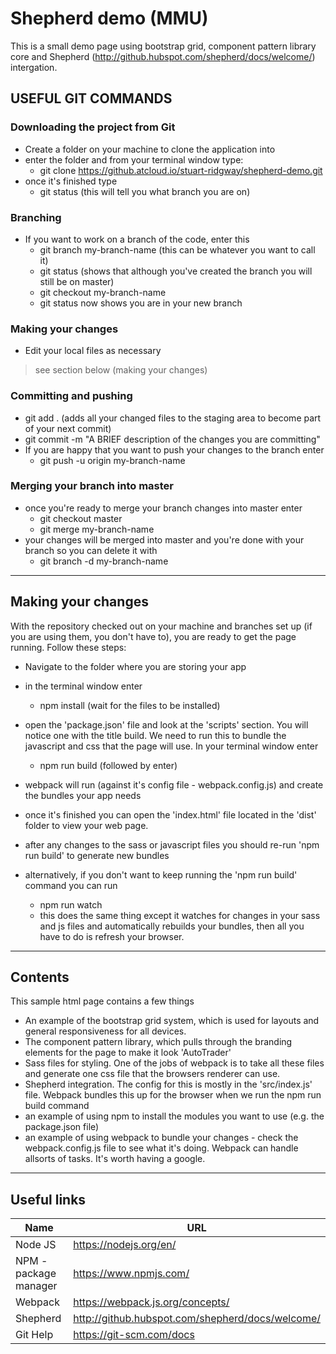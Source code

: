 # Shepherd demo (MMU)

This is a small demo page using bootstrap grid, component pattern library core and Shepherd (http://github.hubspot.com/shepherd/docs/welcome/) intergation.

## USEFUL GIT COMMANDS

### Downloading the project from Git

+ Create a folder on your machine to clone the application into
+ enter the folder and from your terminal window type:
  - git clone https://github.atcloud.io/stuart-ridgway/shepherd-demo.git
+ once it's finished type
  - git status (this will tell you what branch you are on)

### Branching

+ If you want to work on a branch of the code, enter this
  - git branch my-branch-name (this can be whatever you want to call it)
  - git status (shows that although you've created the branch you will still be on master)
  - git checkout my-branch-name
  - git status now shows you are in your new branch

### Making your changes

+ Edit your local files as necessary
> see section below (making your changes)

### Committing and pushing

+ git add . (adds all your changed files to the staging area to become part of your next commit)
+ git commit -m "A BRIEF description of the changes you are committing"
+ If you are happy that you want to push your changes to the branch enter
  - git push -u origin my-branch-name

### Merging your branch into master

+ once you're ready to merge your branch changes into master enter
  - git checkout master
  - git merge my-branch-name
+ your changes will be merged into master and you're done with your branch so you can delete it with
  - git branch -d my-branch-name

___

## Making your changes

With the repository checked out on your machine and branches set up (if you are using them, you don't have to), you are ready to get the page running. Follow these steps:

+ Navigate to the folder where you are storing your app
+ in the terminal window enter
  - npm install (wait for the files to be installed)
+ open the 'package.json' file and look at the 'scripts' section. You will notice one with the title build. We need to run this to bundle the javascript and css that the page will use. In your terminal window enter
  - npm run build (followed by enter)
+ webpack will run (against it's config file - webpack.config.js) and create the bundles your app needs
+ once it's finished you can open the 'index.html' file located in the 'dist' folder to view your web page.
+ after any changes to the sass or javascript files you should re-run 'npm run build' to generate new bundles

+ alternatively, if you don't want to keep running the 'npm run build' command you can run
  - npm run watch
  - this does the same thing except it watches for changes in your sass and js files and automatically rebuilds your bundles, then all you have to do is refresh your browser.

___

## Contents

This sample html page contains a few things

+ An example of the bootstrap grid system, which is used for layouts and general responsiveness for all devices.
+ The component pattern library, which pulls through the branding elements for the page to make it look 'AutoTrader'
+ Sass files for styling. One of the jobs of webpack is to take all these files and generate one css file that the browsers renderer can use.
+ Shepherd integration. The config for this is mostly in the 'src/index.js' file. Webpack bundles this up for the browser when we run the npm run build command
+ an example of using npm to install the modules you want to use (e.g. the package.json file)
+ an example of using webpack to bundle your changes - check the webpack.config.js file to see what it's doing. Webpack can handle allsorts of tasks. It's worth having a google.

___

## Useful links

| Name                  | URL                                              |
| --------------------- | ------------------------------------------------ |
| Node JS               | https://nodejs.org/en/                           |
| NPM - package manager | https://www.npmjs.com/                           |
| Webpack               | https://webpack.js.org/concepts/                 |
| Shepherd              | http://github.hubspot.com/shepherd/docs/welcome/ |
| Git Help              | https://git-scm.com/docs                         |






